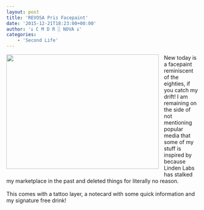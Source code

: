 ```yaml
---
layout: post
title: 'REVOSA Pris Facepaint'
date: '2015-12-21T18:23:00+00:00'
author: '𐕣 C M D R ░ NOVA 𐕣'
categories:
    - 'Second Life'
---
```


<div style="clear: both; text-align: center;">
<a href="http://cmdr-nova.online/wp-content/uploads/2015/12/facepaintad.png" style="clear: left; float: left; margin-bottom: 1em; margin-right: 1em;"><img border="0" height="300" src="http://cmdr-nova.online/wp-content/uploads/2015/12/facepaintad-300x225.png" width="400" /></a></div>
New today is a facepaint reminiscent of the eighties, if you catch my drift! I am remaining on the side of not mentioning popular media that some of my stuff is inspired by because Linden Labs has stalked my marketplace in the past and deleted things for literally no reason.<br />
<br />
This comes with a tattoo layer, a notecard with some quick information and my signature free drink!